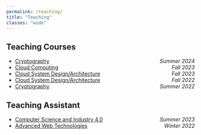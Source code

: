 ```yaml
---
permalink: /teaching/
title: "Teaching"
classes: "wide"
---
```


## Teaching Courses

- <a href="https://programmes.uqac.ca/8INF874">Cryptography</a> <span style="float:right;"> *Summer 2024* </span>
- <a href="https://programmes.uqac.ca/8CLD202">Cloud Computing</a> <span style="float:right;"> *Fall 2023* </span>
- <a href="https://programmes.uqac.ca/8INF876">Cloud System Design/Architecture</a> <span style="float:right;"> *Fall 2023* </span>
- <a href="https://programmes.uqac.ca/8INF876">Cloud System Design/Architecture</a> <span style="float:right;"> *Fall 2022* </span>
- <a href="https://programmes.uqac.ca/8INF854">Cryptography</a> <span style="float:right;"> *Summer 2022* </span>

## Teaching Assistant

- <a href="https://programmes.uqac.ca/8INF406">Computer Science and Industry 4.0</a> <span style="float:right;"> *Summer 2023* </span>
- <a href="https://programmes.uqac.ca/8INF345">Advanced Web Technologies</a> <span style="float:right;"> *Winter 2022* </span>
